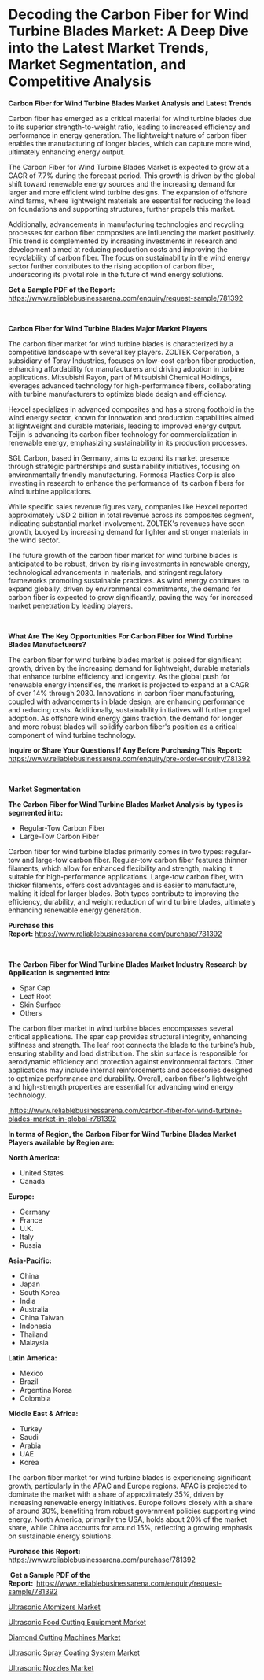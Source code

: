 <p><h1>Decoding the Carbon Fiber for Wind Turbine Blades Market: A Deep Dive into the Latest Market Trends, Market Segmentation, and Competitive Analysis</h1></p><p><strong>Carbon Fiber for Wind Turbine Blades Market Analysis and Latest Trends</strong></p>
<p><p>Carbon fiber has emerged as a critical material for wind turbine blades due to its superior strength-to-weight ratio, leading to increased efficiency and performance in energy generation. The lightweight nature of carbon fiber enables the manufacturing of longer blades, which can capture more wind, ultimately enhancing energy output.</p><p>The Carbon Fiber for Wind Turbine Blades Market is expected to grow at a CAGR of 7.7% during the forecast period. This growth is driven by the global shift toward renewable energy sources and the increasing demand for larger and more efficient wind turbine designs. The expansion of offshore wind farms, where lightweight materials are essential for reducing the load on foundations and supporting structures, further propels this market.</p><p>Additionally, advancements in manufacturing technologies and recycling processes for carbon fiber composites are influencing the market positively. This trend is complemented by increasing investments in research and development aimed at reducing production costs and improving the recyclability of carbon fiber. The focus on sustainability in the wind energy sector further contributes to the rising adoption of carbon fiber, underscoring its pivotal role in the future of wind energy solutions.</p></p>
<p><strong>Get a Sample PDF of the Report:&nbsp;</strong> <a href="https://www.reliablebusinessarena.com/enquiry/request-sample/781392?utm_campaign=1724&utm_medium=2&utm_source=Github&utm_content=ia&utm_term=15102024&utm_id=carbon-fiber-for-wind-turbine-blades">https://www.reliablebusinessarena.com/enquiry/request-sample/781392</a></p>
<p>&nbsp;</p>
<p><strong>Carbon Fiber for Wind Turbine Blades Major Market Players</strong></p>
<p><p>The carbon fiber market for wind turbine blades is characterized by a competitive landscape with several key players. ZOLTEK Corporation, a subsidiary of Toray Industries, focuses on low-cost carbon fiber production, enhancing affordability for manufacturers and driving adoption in turbine applications. Mitsubishi Rayon, part of Mitsubishi Chemical Holdings, leverages advanced technology for high-performance fibers, collaborating with turbine manufacturers to optimize blade design and efficiency.</p><p>Hexcel specializes in advanced composites and has a strong foothold in the wind energy sector, known for innovation and production capabilities aimed at lightweight and durable materials, leading to improved energy output. Teijin is advancing its carbon fiber technology for commercialization in renewable energy, emphasizing sustainability in its production processes.</p><p>SGL Carbon, based in Germany, aims to expand its market presence through strategic partnerships and sustainability initiatives, focusing on environmentally friendly manufacturing. Formosa Plastics Corp is also investing in research to enhance the performance of its carbon fibers for wind turbine applications.</p><p>While specific sales revenue figures vary, companies like Hexcel reported approximately USD 2 billion in total revenue across its composites segment, indicating substantial market involvement. ZOLTEK's revenues have seen growth, buoyed by increasing demand for lighter and stronger materials in the wind sector.</p><p>The future growth of the carbon fiber market for wind turbine blades is anticipated to be robust, driven by rising investments in renewable energy, technological advancements in materials, and stringent regulatory frameworks promoting sustainable practices. As wind energy continues to expand globally, driven by environmental commitments, the demand for carbon fiber is expected to grow significantly, paving the way for increased market penetration by leading players.</p></p>
<p>&nbsp;</p>
<p><strong>What Are The Key Opportunities For Carbon Fiber for Wind Turbine Blades Manufacturers?</strong></p>
<p><p>The carbon fiber for wind turbine blades market is poised for significant growth, driven by the increasing demand for lightweight, durable materials that enhance turbine efficiency and longevity. As the global push for renewable energy intensifies, the market is projected to expand at a CAGR of over 14% through 2030. Innovations in carbon fiber manufacturing, coupled with advancements in blade design, are enhancing performance and reducing costs. Additionally, sustainability initiatives will further propel adoption. As offshore wind energy gains traction, the demand for longer and more robust blades will solidify carbon fiber's position as a critical component of wind turbine technology.</p></p>
<p><strong>Inquire or Share Your Questions If Any Before Purchasing This Report:</strong> <a href="https://www.reliablebusinessarena.com/enquiry/pre-order-enquiry/781392?utm_campaign=1724&utm_medium=2&utm_source=Github&utm_content=ia&utm_term=15102024&utm_id=carbon-fiber-for-wind-turbine-blades">https://www.reliablebusinessarena.com/enquiry/pre-order-enquiry/781392</a></p>
<p>&nbsp;</p>
<p><strong>Market Segmentation</strong></p>
<p><strong>The Carbon Fiber for Wind Turbine Blades Market Analysis by types is segmented into:</strong></p>
<p><ul><li>Regular-Tow Carbon Fiber</li><li>Large-Tow Carbon Fiber</li></ul></p>
<p><p>Carbon fiber for wind turbine blades primarily comes in two types: regular-tow and large-tow carbon fiber. Regular-tow carbon fiber features thinner filaments, which allow for enhanced flexibility and strength, making it suitable for high-performance applications. Large-tow carbon fiber, with thicker filaments, offers cost advantages and is easier to manufacture, making it ideal for larger blades. Both types contribute to improving the efficiency, durability, and weight reduction of wind turbine blades, ultimately enhancing renewable energy generation.</p></p>
<p><strong>Purchase this Report:&nbsp;</strong><a href="https://www.reliablebusinessarena.com/purchase/781392?utm_campaign=1724&utm_medium=2&utm_source=Github&utm_content=ia&utm_term=15102024&utm_id=carbon-fiber-for-wind-turbine-blades">https://www.reliablebusinessarena.com/purchase/781392</a></p>
<p>&nbsp;</p>
<p><strong>The Carbon Fiber for Wind Turbine Blades Market Industry Research by Application is segmented into:</strong></p>
<p><ul><li>Spar Cap</li><li>Leaf Root</li><li>Skin Surface</li><li>Others</li></ul></p>
<p><p>The carbon fiber market in wind turbine blades encompasses several critical applications. The spar cap provides structural integrity, enhancing stiffness and strength. The leaf root connects the blade to the turbine’s hub, ensuring stability and load distribution. The skin surface is responsible for aerodynamic efficiency and protection against environmental factors. Other applications may include internal reinforcements and accessories designed to optimize performance and durability. Overall, carbon fiber's lightweight and high-strength properties are essential for advancing wind energy technology.</p></p>
<p><a href="https://www.reliablebusinessarena.com/carbon-fiber-for-wind-turbine-blades-market-in-global-r781392?utm_campaign=1724&utm_medium=2&utm_source=Github&utm_content=ia&utm_term=15102024&utm_id=carbon-fiber-for-wind-turbine-blades">&nbsp;https://www.reliablebusinessarena.com/carbon-fiber-for-wind-turbine-blades-market-in-global-r781392</a></p>
<p><strong>In terms of Region, the Carbon Fiber for Wind Turbine Blades Market Players available by Region are:</strong></p>
<p>
    <p> <strong> North America: </strong>
        <ul>
            <li>United States</li>
            <li>Canada</li>
        </ul>
        </p> 
    <p> <strong> Europe: </strong>
        <ul>
            <li>Germany</li>
            <li>France</li>
            <li>U.K.</li>
            <li>Italy</li>
            <li>Russia</li>
        </ul>
        </p> 
    <p> <strong> Asia-Pacific: </strong>
        <ul>
            <li>China</li>
            <li>Japan</li>
            <li>South Korea</li>
            <li>India</li>
            <li>Australia</li>
            <li>China Taiwan</li>
            <li>Indonesia</li>
            <li>Thailand</li>
            <li>Malaysia</li>
        </ul>
        </p> 
    <p> <strong> Latin America: </strong>
        <ul>
            <li>Mexico</li>
            <li>Brazil</li>
            <li>Argentina Korea</li>
            <li>Colombia</li>
        </ul>
        </p> 
    <p> <strong> Middle East & Africa: </strong>
        <ul>
            <li>Turkey</li>
            <li>Saudi</li>
            <li>Arabia</li>
            <li>UAE</li>
            <li>Korea</li>
        </ul>
    </p>
    </p>
<p><p>The carbon fiber market for wind turbine blades is experiencing significant growth, particularly in the APAC and Europe regions. APAC is projected to dominate the market with a share of approximately 35%, driven by increasing renewable energy initiatives. Europe follows closely with a share of around 30%, benefiting from robust government policies supporting wind energy. North America, primarily the USA, holds about 20% of the market share, while China accounts for around 15%, reflecting a growing emphasis on sustainable energy solutions.</p></p>
<p><strong>Purchase this Report: </strong><a href="https://www.reliablebusinessarena.com/purchase/781392?utm_campaign=1724&utm_medium=2&utm_source=Github&utm_content=ia&utm_term=15102024&utm_id=carbon-fiber-for-wind-turbine-blades">https://www.reliablebusinessarena.com/purchase/781392</a></p>
<p>&nbsp;<strong>Get a Sample PDF of the Report:&nbsp;&nbsp;</strong><a href="https://www.reliablebusinessarena.com/enquiry/request-sample/781392?utm_campaign=1724&utm_medium=2&utm_source=Github&utm_content=ia&utm_term=15102024&utm_id=carbon-fiber-for-wind-turbine-blades">https://www.reliablebusinessarena.com/enquiry/request-sample/781392</a></p>
<p><strong></strong></p>
<p><p><a href="https://www.linkedin.com/pulse/driving-forces-global-ultrasonic-atomizers-market-yqj8f?trk=public_post_embed_feed-article-content&utm_campaign=1724&utm_medium=2&utm_source=Github&utm_content=ia&utm_term=15102024&utm_id=carbon-fiber-for-wind-turbine-blades">Ultrasonic Atomizers Market</a></p><p><a href="https://www.linkedin.com/pulse/ultrasonic-food-cutting-equipment-market2024-2031-rrj8f?trk=public_post_embed_feed-article-content&utm_campaign=1724&utm_medium=2&utm_source=Github&utm_content=ia&utm_term=15102024&utm_id=carbon-fiber-for-wind-turbine-blades">Ultrasonic Food Cutting Equipment Market</a></p><p><a href="https://www.linkedin.com/pulse/diamond-cutting-machines-market-velocity-58-cagr-trajectory-hwyrf?trk=public_post_embed_feed-article-content&utm_campaign=1724&utm_medium=2&utm_source=Github&utm_content=ia&utm_term=15102024&utm_id=carbon-fiber-for-wind-turbine-blades">Diamond Cutting Machines Market</a></p><p><a href="https://www.linkedin.com/pulse/exploring-ultrasonic-spray-coating-system-market-dynamics-revenue-yvccf?trk=public_post_embed_feed-article-content&utm_campaign=1724&utm_medium=2&utm_source=Github&utm_content=ia&utm_term=15102024&utm_id=carbon-fiber-for-wind-turbine-blades">Ultrasonic Spray Coating System Market</a></p><p><a href="https://www.linkedin.com/pulse/strategic-insights-global-ultrasonic-nozzles-market-trends-2024-2f8yf?trk=public_post_embed_feed-article-content&utm_campaign=1724&utm_medium=2&utm_source=Github&utm_content=ia&utm_term=15102024&utm_id=carbon-fiber-for-wind-turbine-blades">Ultrasonic Nozzles Market</a></p></p>